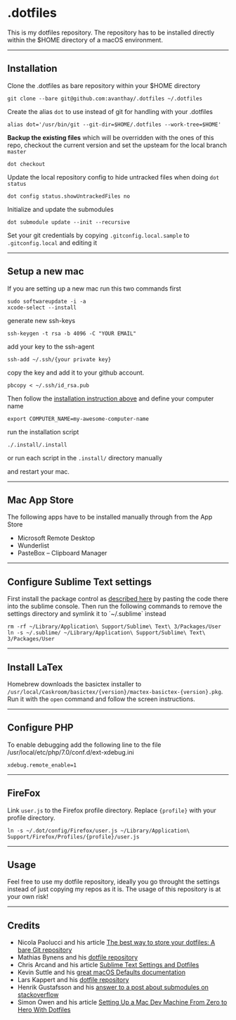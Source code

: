 # .dotfiles

This is my dotfiles repository. The repository has to be installed directly within the $HOME directory of a macOS environment.

---

## Installation

Clone the .dotfiles as bare repository within your $HOME directory

	git clone --bare git@github.com:avanthay/.dotfiles ~/.dotfiles

Create the alias `dot` to use instead of git for handling with your .dotfiles

	alias dot='/usr/bin/git --git-dir=$HOME/.dotfiles --work-tree=$HOME'

**Backup the existing files** which will be overridden with the ones of this repo, checkout the current version and set the upsteam for the local branch `master`

	dot checkout

Update the local repository config to hide untracked files when doing `dot status`

	dot config status.showUntrackedFiles no

Initialize and update the submodules

	dot submodule update --init --recursive

Set your git credentials by copying `.gitconfig.local.sample` to `.gitconfig.local` and editing it

---

## Setup a new mac

If you are setting up a new mac run this two commands first

	sudo softwareupdate -i -a
	xcode-select --install

generate new ssh-keys

	ssh-keygen -t rsa -b 4096 -C "YOUR EMAIL"

add your key to the ssh-agent

	ssh-add ~/.ssh/{your private key}

copy the key and add it to your github account.

	pbcopy < ~/.ssh/id_rsa.pub

Then follow the [installation instruction above](#installation) and define your computer name
	
	export COMPUTER_NAME=my-awesome-computer-name

run the installation script

	./.install/.install

or run each script in the `.install/` directory manually

and restart your mac.

---

## Mac App Store

The following apps have to be installed manually through from the App Store

* Microsoft Remote Desktop
* Wunderlist
* PasteBox – Clipboard Manager

---

## Configure Sublime Text settings

First install the package control as [described here](https://packagecontrol.io/installation) by pasting the code there into the sublime console. Then run the following commands to remove the settings directory and symlink it to ´~/.sublime` instead

	rm -rf ~/Library/Application\ Support/Sublime\ Text\ 3/Packages/User
	ln -s ~/.sublime/ ~/Library/Application\ Support/Sublime\ Text\ 3/Packages/User

---

## Install LaTex

Homebrew downloads the basictex installer to `/usr/local/Caskroom/basictex/{version}/mactex-basictex-{version}.pkg`. Run it with the `open` command and follow the screen instructions.

---

## Configure PHP

To enable debugging add the following line to the file /usr/local/etc/php/7.0/conf.d/ext-xdebug.ini

	xdebug.remote_enable=1

---

## FireFox

Link `user.js` to the Firefox profile directory. Replace `{profile}` with your profile directory.

	ln -s ~/.dot/config/Firefox/user.js ~/Library/Application\ Support/Firefox/Profiles/{profile}/user.js

---

## Usage

Feel free to use my dotfile repository, ideally you go throught the settings instead of just copying my repos as it is. The usage of this repository is at your own risk!

---

## Credits

* Nicola Paolucci and his article [The best way to store your dotfiles: A bare Git repository](https://developer.atlassian.com/blog/2016/02/best-way-to-store-dotfiles-git-bare-repo/)
* Mathias Bynens and his [dotfile repository](https://github.com/mathiasbynens/dotfiles)
* Chris Arcand and his article [Sublime Text Settings and Dotfiles](https://chrisarcand.com/sublime-text-settings-and-dotfiles/)
* Kevin Suttle and his [great macOS Defaults documentation](https://github.com/kevinSuttle/macOS-Defaults)
* Lars Kappert and his [dotfile repository](https://github.com/webpro/dotfiles)
* Henrik Gustafsson and his [answer to a post about submodules on stackoverflow](https://stackoverflow.com/questions/1030169/easy-way-pull-latest-of-all-submodules#answer-1032653)
* Simon Owen and his article [Setting Up a Mac Dev Machine From Zero to Hero With Dotfiles](https://code.tutsplus.com/tutorials/setting-up-a-mac-dev-machine-from-zero-to-hero-with-dotfiles--net-35449)
